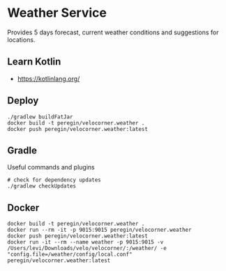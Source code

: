 # Weather Service
Provides 5 days forecast, current weather conditions and suggestions for locations.

## Learn Kotlin
- https://kotlinlang.org/

## Deploy
```shell
./gradlew buildFatJar
docker build -t peregin/velocorner.weather .
docker push peregin/velocorner.weather:latest
```

## Gradle
Useful commands and plugins
```shell
# check for dependency updates
./gradlew checkUpdates
```

## Docker
```shell
docker build -t peregin/velocorner.weather .
docker run --rm -it -p 9015:9015 peregin/velocorner.weather
docker push peregin/velocorner.weather:latest
docker run -it --rm --name weather -p 9015:9015 -v /Users/levi/Downloads/velo/velocorner/:/weather/ -e "config.file=/weather/config/local.conf" peregin/velocorner.weather:latest
```